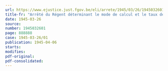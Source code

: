 ```yaml
---
url: https://www.ejustice.just.fgov.be/eli/arrete/1945/03/26/1945032601/justel
title-fr: "Arrêté du Régent déterminant le mode de calcul et le taux de la cotisation à verser par les agriculteurs, éleveurs de bétail et exploitants d'entreprises forestières pour le personnel qu'ils occupent à titre permanent et non exclusif, relatif aux allocations familiales pour salariés"
date: 1945-03-26
source:
number: 1945032601
page: 888888
case: 1945-03-26/01
publication: 1945-04-06
starts:
modifies:
pdf-original:
pdf-consolidated:
---
```


